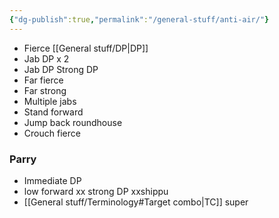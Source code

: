 ```yaml
---
{"dg-publish":true,"permalink":"/general-stuff/anti-air/"}
---
```


- Fierce [[General stuff/DP\|DP]]
- Jab DP x 2
- Jab DP Strong DP
- Far fierce
- Far strong
- Multiple jabs
- Stand forward
- Jump back roundhouse
- Crouch fierce
### Parry
- Immediate DP
- low forward xx strong DP xxshippu
- [[General stuff/Terminology#Target combo\|TC]] super